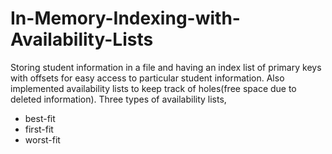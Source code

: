 # In-Memory-Indexing-with-Availability-Lists

Storing student information in a file and having an index list of primary keys with offsets for easy access to particular student information. Also implemented availability lists to keep track of holes(free space due to deleted information). Three types of availability lists,
 - best-fit
 - first-fit
 - worst-fit
